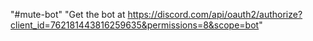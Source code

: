 "#mute-bot" 
"Get the bot at https://discord.com/api/oauth2/authorize?client_id=762181443816259635&permissions=8&scope=bot"
